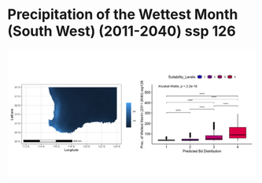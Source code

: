# Precipitation of the Wettest Month (South West) (2011-2040) ssp 126
![image info](../../Analysis_Plots/South_West_Extent_OnlyEnvs/Prec_of_Wettest_Month_SW_1140_126.png)
